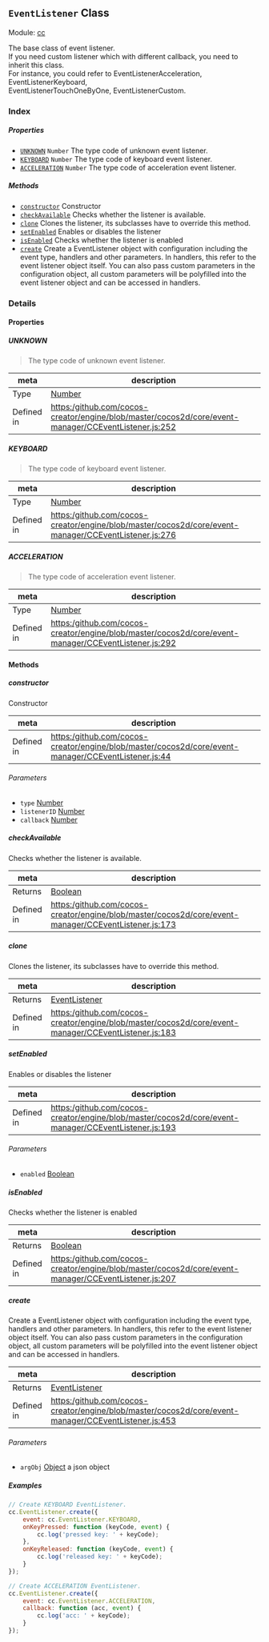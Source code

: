## `EventListener` Class



Module: [cc](../modules/cc.md)


<p>
    The base class of event listener.                                                                        <br/>
    If you need custom listener which with different callback, you need to inherit this class.               <br/>
    For instance, you could refer to EventListenerAcceleration, EventListenerKeyboard,                       <br/>
     EventListenerTouchOneByOne, EventListenerCustom.
</p>


### Index

##### Properties

  - [`UNKNOWN`](#unknown) `Number` The type code of unknown event listener.
  - [`KEYBOARD`](#keyboard) `Number` The type code of keyboard event listener.
  - [`ACCELERATION`](#acceleration) `Number` The type code of acceleration event listener.



##### Methods

  - [`constructor`](#constructor) Constructor
  - [`checkAvailable`](#checkavailable) Checks whether the listener is available.
  - [`clone`](#clone) Clones the listener, its subclasses have to override this method.
  - [`setEnabled`](#setenabled) Enables or disables the listener
  - [`isEnabled`](#isenabled) Checks whether the listener is enabled
  - [`create`](#create) Create a EventListener object with configuration including the event type, handlers and other parameters.
In handlers, this refer to the event listener object itself.
You can also pass custom parameters in the configuration object,
all custom parameters will be polyfilled into the event listener object and can be accessed in handlers.



### Details


#### Properties


##### UNKNOWN

> The type code of unknown event listener.

| meta | description |
|------|-------------|
| Type | <a href="https://developer.mozilla.org/en/JavaScript/Reference/Global_Objects/Number" class="crosslink external" target="_blank">Number</a> |
| Defined in | [https:/github.com/cocos-creator/engine/blob/master/cocos2d/core/event-manager/CCEventListener.js:252](https:/github.com/cocos-creator/engine/blob/master/cocos2d/core/event-manager/CCEventListener.js#L252) |



##### KEYBOARD

> The type code of keyboard event listener.

| meta | description |
|------|-------------|
| Type | <a href="https://developer.mozilla.org/en/JavaScript/Reference/Global_Objects/Number" class="crosslink external" target="_blank">Number</a> |
| Defined in | [https:/github.com/cocos-creator/engine/blob/master/cocos2d/core/event-manager/CCEventListener.js:276](https:/github.com/cocos-creator/engine/blob/master/cocos2d/core/event-manager/CCEventListener.js#L276) |



##### ACCELERATION

> The type code of acceleration event listener.

| meta | description |
|------|-------------|
| Type | <a href="https://developer.mozilla.org/en/JavaScript/Reference/Global_Objects/Number" class="crosslink external" target="_blank">Number</a> |
| Defined in | [https:/github.com/cocos-creator/engine/blob/master/cocos2d/core/event-manager/CCEventListener.js:292](https:/github.com/cocos-creator/engine/blob/master/cocos2d/core/event-manager/CCEventListener.js#L292) |






<!-- Method Block -->
#### Methods


##### constructor

Constructor

| meta | description |
|------|-------------|
| Defined in | [https:/github.com/cocos-creator/engine/blob/master/cocos2d/core/event-manager/CCEventListener.js:44](https:/github.com/cocos-creator/engine/blob/master/cocos2d/core/event-manager/CCEventListener.js#L44) |

###### Parameters
- `type` <a href="https://developer.mozilla.org/en/JavaScript/Reference/Global_Objects/Number" class="crosslink external" target="_blank">Number</a> 
- `listenerID` <a href="https://developer.mozilla.org/en/JavaScript/Reference/Global_Objects/Number" class="crosslink external" target="_blank">Number</a> 
- `callback` <a href="https://developer.mozilla.org/en/JavaScript/Reference/Global_Objects/Number" class="crosslink external" target="_blank">Number</a> 


##### checkAvailable

Checks whether the listener is available.

| meta | description |
|------|-------------|
| Returns | <a href="https://developer.mozilla.org/en/JavaScript/Reference/Global_Objects/Boolean" class="crosslink external" target="_blank">Boolean</a> 
| Defined in | [https:/github.com/cocos-creator/engine/blob/master/cocos2d/core/event-manager/CCEventListener.js:173](https:/github.com/cocos-creator/engine/blob/master/cocos2d/core/event-manager/CCEventListener.js#L173) |



##### clone

Clones the listener, its subclasses have to override this method.

| meta | description |
|------|-------------|
| Returns | <a href="../classes/EventListener.html" class="crosslink">EventListener</a> 
| Defined in | [https:/github.com/cocos-creator/engine/blob/master/cocos2d/core/event-manager/CCEventListener.js:183](https:/github.com/cocos-creator/engine/blob/master/cocos2d/core/event-manager/CCEventListener.js#L183) |



##### setEnabled

Enables or disables the listener

| meta | description |
|------|-------------|
| Defined in | [https:/github.com/cocos-creator/engine/blob/master/cocos2d/core/event-manager/CCEventListener.js:193](https:/github.com/cocos-creator/engine/blob/master/cocos2d/core/event-manager/CCEventListener.js#L193) |

###### Parameters
- `enabled` <a href="https://developer.mozilla.org/en/JavaScript/Reference/Global_Objects/Boolean" class="crosslink external" target="_blank">Boolean</a> 


##### isEnabled

Checks whether the listener is enabled

| meta | description |
|------|-------------|
| Returns | <a href="https://developer.mozilla.org/en/JavaScript/Reference/Global_Objects/Boolean" class="crosslink external" target="_blank">Boolean</a> 
| Defined in | [https:/github.com/cocos-creator/engine/blob/master/cocos2d/core/event-manager/CCEventListener.js:207](https:/github.com/cocos-creator/engine/blob/master/cocos2d/core/event-manager/CCEventListener.js#L207) |



##### create

Create a EventListener object with configuration including the event type, handlers and other parameters.
In handlers, this refer to the event listener object itself.
You can also pass custom parameters in the configuration object,
all custom parameters will be polyfilled into the event listener object and can be accessed in handlers.

| meta | description |
|------|-------------|
| Returns | <a href="../classes/EventListener.html" class="crosslink">EventListener</a> 
| Defined in | [https:/github.com/cocos-creator/engine/blob/master/cocos2d/core/event-manager/CCEventListener.js:453](https:/github.com/cocos-creator/engine/blob/master/cocos2d/core/event-manager/CCEventListener.js#L453) |

###### Parameters
- `argObj` <a href="https://developer.mozilla.org/en/JavaScript/Reference/Global_Objects/Object" class="crosslink external" target="_blank">Object</a> a json object

##### Examples

```js
// Create KEYBOARD EventListener.
cc.EventListener.create({
    event: cc.EventListener.KEYBOARD,
    onKeyPressed: function (keyCode, event) {
        cc.log('pressed key: ' + keyCode);
    },
    onKeyReleased: function (keyCode, event) {
        cc.log('released key: ' + keyCode);
    }
});

// Create ACCELERATION EventListener.
cc.EventListener.create({
    event: cc.EventListener.ACCELERATION,
    callback: function (acc, event) {
        cc.log('acc: ' + keyCode);
    }
});
```


